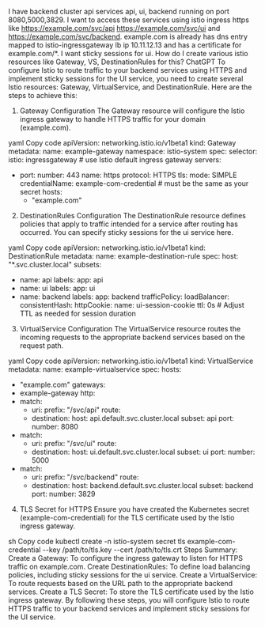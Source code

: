 
I have backend cluster api services api, ui, backend running on port 8080,5000,3829. I want to access these services using istio ingress https like https://example.com/svc/api https://example.com/svc/ui and https://example.com/svc/backend. example.com is already has dns entry mapped to istio-ingressgateway lb ip 10.11.12.13 and has a certificate for example.com/*.
I want sticky sessions for ui. How do I create various istio resources like Gateway, VS, DestinationRules for this?
ChatGPT
To configure Istio to route traffic to your backend services using HTTPS and implement sticky sessions for the UI service, you need to create several Istio resources: Gateway, VirtualService, and DestinationRule. Here are the steps to achieve this:

1. Gateway Configuration
The Gateway resource will configure the Istio ingress gateway to handle HTTPS traffic for your domain (example.com).

yaml
Copy code
apiVersion: networking.istio.io/v1beta1
kind: Gateway
metadata:
  name: example-gateway
  namespace: istio-system
spec:
  selector:
    istio: ingressgateway # use Istio default ingress gateway
  servers:
  - port:
      number: 443
      name: https
      protocol: HTTPS
    tls:
      mode: SIMPLE
      credentialName: example-com-credential # must be the same as your secret
    hosts:
    - "example.com"
2. DestinationRules Configuration
The DestinationRule resource defines policies that apply to traffic intended for a service after routing has occurred. You can specify sticky sessions for the ui service here.

yaml
Copy code
apiVersion: networking.istio.io/v1beta1
kind: DestinationRule
metadata:
  name: example-destination-rule
spec:
  host: "*.svc.cluster.local"
  subsets:
  - name: api
    labels:
      app: api
  - name: ui
    labels:
      app: ui
  - name: backend
    labels:
      app: backend
  trafficPolicy:
    loadBalancer:
      consistentHash:
        httpCookie:
          name: ui-session-cookie
          ttl: 0s # Adjust TTL as needed for session duration
3. VirtualService Configuration
The VirtualService resource routes the incoming requests to the appropriate backend services based on the request path.

yaml
Copy code
apiVersion: networking.istio.io/v1beta1
kind: VirtualService
metadata:
  name: example-virtualservice
spec:
  hosts:
  - "example.com"
  gateways:
  - example-gateway
  http:
  - match:
    - uri:
        prefix: "/svc/api"
    route:
    - destination:
        host: api.default.svc.cluster.local
        subset: api
        port:
          number: 8080
  - match:
    - uri:
        prefix: "/svc/ui"
    route:
    - destination:
        host: ui.default.svc.cluster.local
        subset: ui
        port:
          number: 5000
  - match:
    - uri:
        prefix: "/svc/backend"
    route:
    - destination:
        host: backend.default.svc.cluster.local
        subset: backend
        port:
          number: 3829
4. TLS Secret for HTTPS
Ensure you have created the Kubernetes secret (example-com-credential) for the TLS certificate used by the Istio ingress gateway.

sh
Copy code
kubectl create -n istio-system secret tls example-com-credential --key /path/to/tls.key --cert /path/to/tls.crt
Steps Summary:
Create a Gateway: To configure the ingress gateway to listen for HTTPS traffic on example.com.
Create DestinationRules: To define load balancing policies, including sticky sessions for the ui service.
Create a VirtualService: To route requests based on the URL path to the appropriate backend services.
Create a TLS Secret: To store the TLS certificate used by the Istio ingress gateway.
By following these steps, you will configure Istio to route HTTPS traffic to your backend services and implement sticky sessions for the UI service.







